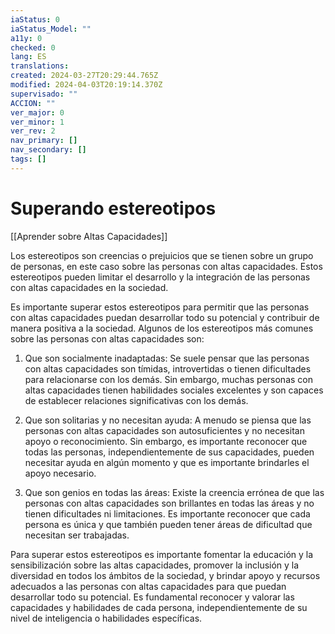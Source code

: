 ```yaml
---
iaStatus: 0
iaStatus_Model: ""
a11y: 0
checked: 0
lang: ES
translations: 
created: 2024-03-27T20:29:44.765Z
modified: 2024-04-03T20:19:14.370Z
supervisado: ""
ACCION: ""
ver_major: 0
ver_minor: 1
ver_rev: 2
nav_primary: []
nav_secondary: []
tags: []
---
```

# Superando estereotipos

[[Aprender sobre Altas Capacidades]]

Los estereotipos son creencias o prejuicios que se tienen sobre un grupo de personas, en este caso sobre las personas con altas capacidades. Estos estereotipos pueden limitar el desarrollo y la integración de las personas con altas capacidades en la sociedad.

Es importante superar estos estereotipos para permitir que las personas con altas capacidades puedan desarrollar todo su potencial y contribuir de manera positiva a la sociedad. Algunos de los estereotipos más comunes sobre las personas con altas capacidades son:

1. Que son socialmente inadaptadas: Se suele pensar que las personas con altas capacidades son tímidas, introvertidas o tienen dificultades para relacionarse con los demás. Sin embargo, muchas personas con altas capacidades tienen habilidades sociales excelentes y son capaces de establecer relaciones significativas con los demás.

2. Que son solitarias y no necesitan ayuda: A menudo se piensa que las personas con altas capacidades son autosuficientes y no necesitan apoyo o reconocimiento. Sin embargo, es importante reconocer que todas las personas, independientemente de sus capacidades, pueden necesitar ayuda en algún momento y que es importante brindarles el apoyo necesario.

3. Que son genios en todas las áreas: Existe la creencia errónea de que las personas con altas capacidades son brillantes en todas las áreas y no tienen dificultades ni limitaciones. Es importante reconocer que cada persona es única y que también pueden tener áreas de dificultad que necesitan ser trabajadas.

Para superar estos estereotipos es importante fomentar la educación y la sensibilización sobre las altas capacidades, promover la inclusión y la diversidad en todos los ámbitos de la sociedad, y brindar apoyo y recursos adecuados a las personas con altas capacidades para que puedan desarrollar todo su potencial. Es fundamental reconocer y valorar las capacidades y habilidades de cada persona, independientemente de su nivel de inteligencia o habilidades específicas.
